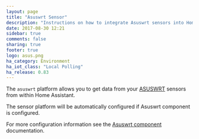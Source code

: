 ```yaml
---
layout: page
title: "Asuswrt Sensor"
description: "Instructions on how to integrate Asuswrt sensors into Home Assistant."
date: 2017-08-30 12:21
sidebar: true
comments: false
sharing: true
footer: true
logo: asus.png
ha_category: Environment
ha_iot_class: "Local Polling"
ha_release: 0.83
---
```


The `asuswrt` platform allows you to get data from your [ASUSWRT](http://event.asus.com/2013/nw/ASUSWRT/) sensors from within Home Assistant.
  
The sensor platform will be automatically configured if Asuswrt component is configured.

For more configuration information see the [Asuswrt component](/components/asuswrt/) documentation.
